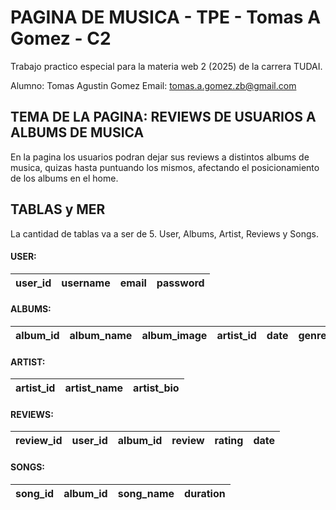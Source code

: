 # PAGINA DE MUSICA - TPE - Tomas A Gomez - C2

Trabajo practico especial para la materia web 2 (2025) de la carrera TUDAI.

Alumno: Tomas Agustin Gomez
Email: tomas.a.gomez.zb@gmail.com

## TEMA DE LA PAGINA: REVIEWS DE USUARIOS A ALBUMS DE MUSICA

En la pagina los usuarios podran dejar sus reviews a distintos albums de musica,
quizas hasta puntuando los mismos, afectando el posicionamiento de los albums en el home.

## TABLAS y MER

La cantidad de tablas va a ser de 5. User, Albums, Artist, Reviews y Songs.

#### USER:
| user_id | username | email | password |
|---------|----------|-------|----------|
#### ALBUMS:
| album_id | album_name | album_image | artist_id | date | genre |
|----------|------------|-------------|-----------|------|-------|
#### ARTIST:
| artist_id | artist_name | artist_bio |
|-----------|-------------|------------|
#### REVIEWS:
| review_id | user_id | album_id | review | rating | date |
|-----------|---------|----------|--------|--------|------|
#### SONGS:
| song_id | album_id | song_name | duration |
|---------|----------|-----------|----------|

